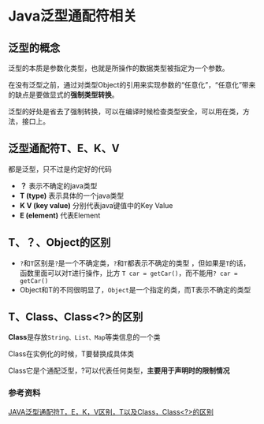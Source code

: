 # Java泛型通配符相关

## 泛型的概念

泛型的本质是参数化类型，也就是所操作的数据类型被指定为一个参数。

在没有泛型之前，通过对类型Object的引用来实现参数的“任意化”，“任意化”带来的缺点是要做显式的**强制类型转换**。

泛型的好处是省去了强制转换，可以在编译时候检查类型安全，可以用在类，方法，接口上。

## 泛型通配符T、E、K、V

都是泛型，只不过是约定好的代码

* **？** 表示不确定的java类型
* **T (type)** 表示具体的一个java类型
* **K V (key value)** 分别代表java键值中的Key Value
* **E (element)** 代表Element

## T、？、Object的区别

* `?`和`T`区别是`?`是一个不确定类，`?`和`T`都表示不确定的类型 ，但如果是`T`的话，函数里面可以对`T`进行操作，比方 `T car = getCar()`，而不能用`? car = getCar()`
* Object和T的不同很明显了，`Object`是一个指定的类，而T表示不确定的类型

## T、Class<T>、Class<?>的区别

**Class**是存放`String、List、Map`等类信息的一个类

Class在实例化的时候，T要替换成具体类

Class它是个通配泛型，?可以代表任何类型，**主要用于声明时的限制情况**

### 参考资料

[JAVA泛型通配符T，E，K，V区别，T以及Class<T>，Class<?>的区别](https://www.jianshu.com/p/95f349258afb)